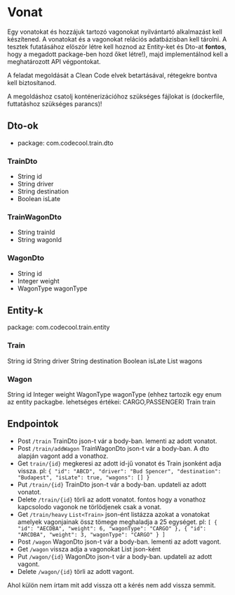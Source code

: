 # Vonat
Egy vonatokat és hozzájuk tartozó vagonokat nyilvántartó alkalmazást kell készítened. 
A vonatokat és a vagonokat relációs adatbázisban kell tárolni. A tesztek futatásához elöször létre kell
hoznod az Entity-ket és Dto-at **fontos**, hogy a megadott package-ben hozd őket létre!),
majd implementálnod kell a meghatározott API végpontokat.


A feladat megoldását a Clean Code elvek betartásával, rétegekre bontva kell biztosítanod.

A megoldáshoz csatolj konténerizációhoz szükséges fájlokat is (dockerfile, futtatáshoz szükséges parancs)!

## Dto-ok
- package: com.codecool.train.dto

### TrainDto
- String id
- String driver
- String destination
- Boolean isLate

### TrainWagonDto
- String trainId
- String wagonId

### WagonDto
- String id
- Integer weight
- WagonType wagonType

## Entity-k
package: com.codecool.train.entity

### Train
String id
String driver
String destination
Boolean isLate
List<Wagon> wagons

### Wagon
String id
Integer weight
WagonType wagonType (ehhez tartozik egy enum az entity packagbe. lehetséges értékei: CARGO,PASSENGER)
Train train

## Endpointok
- Post `/train` TrainDto json-t vár a body-ban. lementi az adott vonatot. 
- Post `/train/addWagon` TrainWagonDto json-t vár a body-ban. A dto alapján vagont add a vonathoz.
- Get  `train/{id}` megkeresi az adott id-jű vonatot és Train jsonként adja vissza. pl:
`
{
"id": "ABCD",
"driver": "Bud Spencer",
"destination": "Budapest",
"isLate": true,
"wagons": []
}
`
- Put `/train/{id}` TrainDto json-t vár a body-ban. updateli az adott vonatot.
- Delete `/train/{id}` törli az adott vonatot. fontos hogy a vonathoz kapcsolodo vagonok ne törlödjenek csak a vonat.
- Get `/train/heavy` `List<Train>` json-ént listázza azokat a vonatokat amelyek vagonjainak össz tömege meghaladja a 25 egységet. pl:
`
  [
  {
  "id": "AECDBA",
  "weight": 6,
  "wagonType": "CARGO"
  },
  {
  "id": "ARCDBA",
  "weight": 3,
  "wagonType": "CARGO"
  }
  ]
`
- Post `/wagon` WagonDto json-t vár a body-ban. lementi az adott vagont.
- Get `/wagon` vissza adja a vagonokat List<Wagon> json-ként
- Put `/wagon/{id}` WagonDto json-t vár a body-ban. updateli az adott vagont.
- Delete `/wagon/{id}` törli az adott vagont.  

Ahol külön nem írtam mit add vissza ott a kérés nem add vissza semmit.
